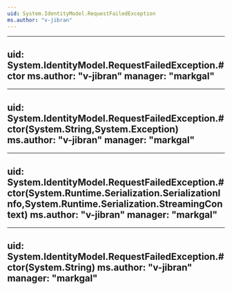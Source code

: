 ```yaml
---
uid: System.IdentityModel.RequestFailedException
ms.author: "v-jibran"
---
```


---
uid: System.IdentityModel.RequestFailedException.#ctor
ms.author: "v-jibran"
manager: "markgal"
---

---
uid: System.IdentityModel.RequestFailedException.#ctor(System.String,System.Exception)
ms.author: "v-jibran"
manager: "markgal"
---

---
uid: System.IdentityModel.RequestFailedException.#ctor(System.Runtime.Serialization.SerializationInfo,System.Runtime.Serialization.StreamingContext)
ms.author: "v-jibran"
manager: "markgal"
---

---
uid: System.IdentityModel.RequestFailedException.#ctor(System.String)
ms.author: "v-jibran"
manager: "markgal"
---
